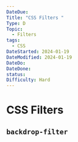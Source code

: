 ```yaml
---
DateDue: 
Title: "CSS Filters "
Type: D
Topic:
  - Filters
tags:
  - CSS
DateStarted: 2024-01-19
DateModified: 2024-01-19
DateDo: 
DateDone: 
status: 
Difficulty: Hard
---
```


# CSS Filters

## `backdrop-filter`